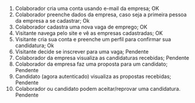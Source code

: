 1. Colaborador cria uma conta usando e-mail da empresa; OK
2. Colaborador preenche dados da empresa, caso seja a primeira pessoa da empresa a se
cadastrar; Ok
3. Colaborador cadastra uma nova vaga de emprego; OK
4. Visitante navega pelo site e vê as empresas cadastradas; OK
6. Visitante cria sua conta e preenche um perfil para confirmar sua candidatura; Ok
5. Visitante decide se inscrever para uma vaga; Pendente
7. Colaborador da empresa visualiza as candidaturas recebidas; Pendente
8. Colaborador da empresa faz uma proposta para um candidato; Pendente
9. Candidato (agora autenticado) visualiza as propostas recebidas; Pendente
10. Colaborador ou candidato podem aceitar/reprovar uma candidatura. Pendente


